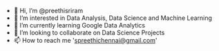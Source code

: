 - 👋 Hi, I’m @preethisriram
- 👀 I’m interested in Data Analysis, Data Science and Machine Learning
- 🌱 I’m currently learning Google Data Analytics
- 💞️ I’m looking to collaborate on Data Science Projects
- 📫 How to reach me 'spreethichennai@gmail.com'

<!---
preethisriram/preethisriram is a ✨ special ✨ repository because its `README.md` (this file) appears on your GitHub profile.
You can click the Preview link to take a look at your changes.
--->
